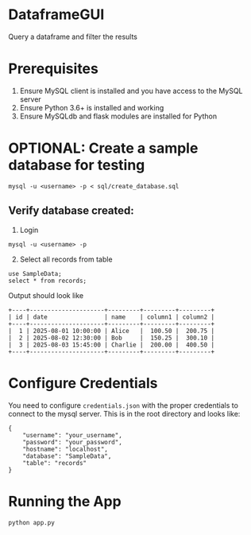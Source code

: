# DataframeGUI
Query a dataframe and filter the results

# Prerequisites
1. Ensure MySQL client is installed and you have access to the MySQL server
2. Ensure Python 3.6+ is installed and working
3. Ensure MySQLdb and flask modules are installed for Python

# OPTIONAL: Create a sample database for testing
```
mysql -u <username> -p < sql/create_database.sql 
```

## Verify database created:
1. Login
```
mysql -u <username> -p
```

2. Select all records from table
```
use SampleData;
select * from records;
```

Output should look like

```
+----+---------------------+---------+---------+---------+
| id | date                | name    | column1 | column2 |
+----+---------------------+---------+---------+---------+
|  1 | 2025-08-01 10:00:00 | Alice   |  100.50 |  200.75 |
|  2 | 2025-08-02 12:30:00 | Bob     |  150.25 |  300.10 |
|  3 | 2025-08-03 15:45:00 | Charlie |  200.00 |  400.50 |
+----+---------------------+---------+---------+---------+
```

# Configure Credentials
You need to configure `credentials.json` with the proper credentials to connect to the mysql server.  This is in the root directory and looks like:

```
{
    "username": "your_username",
    "password": "your_password",
    "hostname": "localhost",
    "database": "SampleData",
    "table": "records"
}
```

# Running the App
```
python app.py
```
